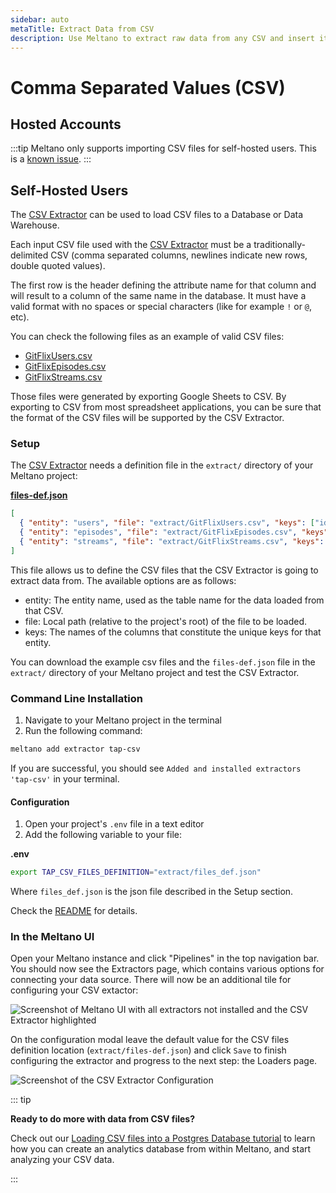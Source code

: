 ```yaml
---
sidebar: auto
metaTitle: Extract Data from CSV
description: Use Meltano to extract raw data from any CSV and insert it into Postgres, Snowflake, and more. 
---
```


# Comma Separated Values (CSV)

## Hosted Accounts

:::tip
Meltano only supports importing CSV files for self-hosted users. This is a [known issue](https://gitlab.com/meltano/meltano/issues/1385).
:::

## Self-Hosted Users

The [CSV Extractor](https://gitlab.com/meltano/tap-csv) can be used to load CSV files to a Database or Data Warehouse. 

Each input CSV file used with the [CSV Extractor](https://gitlab.com/meltano/tap-csv) must be a traditionally-delimited CSV (comma separated columns, newlines indicate new rows, double quoted values).

The first row is the header defining the attribute name for that column and will result to a column of the same name in the database. It must have a valid format with no spaces or special characters (like for example `!` or `@`, etc).

You can check the following files as an example of valid CSV files:

- [GitFlixUsers.csv](/files/GitFlixUsers.csv)
- [GitFlixEpisodes.csv](/files/GitFlixEpisodes.csv)
- [GitFlixStreams.csv](/files/GitFlixStreams.csv)

Those files were generated by exporting Google Sheets to CSV. By exporting to CSV from most spreadsheet applications, you can be sure that the format of the CSV files will be supported by the CSV Extractor.

### Setup

The [CSV Extractor](https://gitlab.com/meltano/tap-csv) needs a definition file in the `extract/` directory of your Meltano project:

**[files-def.json](/files/files-def.json)**

```json
[
  { "entity": "users", "file": "extract/GitFlixUsers.csv", "keys": ["id"] },
  { "entity": "episodes", "file": "extract/GitFlixEpisodes.csv", "keys": ["id"] },
  { "entity": "streams", "file": "extract/GitFlixStreams.csv", "keys": ["id"] }
]
```

This file allows us to define the CSV files that the CSV Extractor is going to extract data from. The available options are as follows:

- entity: The entity name, used as the table name for the data loaded from that CSV.
- file: Local path (relative to the project's root) of the file to be loaded.
- keys: The names of the columns that constitute the unique keys for that entity.

You can download the example csv files and the `files-def.json` file in the `extract/` directory of your Meltano project and test the CSV Extractor.

### Command Line Installation

1. Navigate to your Meltano project in the terminal
2. Run the following command:

```bash
meltano add extractor tap-csv
```

If you are successful, you should see `Added and installed extractors 'tap-csv'` in your terminal.

#### Configuration

1. Open your project's `.env` file in a text editor
1. Add the following variable to your file:

**.env**

```bash
export TAP_CSV_FILES_DEFINITION="extract/files_def.json"
```

Where `files_def.json` is the json file described in the Setup section.

Check the [README](https://gitlab.com/meltano/tap-csv#run) for details.

### In the Meltano UI

Open your Meltano instance and click "Pipelines" in the top navigation bar. You should now see the Extractors page, which contains various options for connecting your data source. There will now be an additional tile for configuring your CSV extactor:

![Screenshot of Meltano UI with all extractors not installed and the CSV Extractor highlighted](/images/csv-tutorial/01-csv-extractor-selection.png)

On the configuration modal leave the default value for the CSV files definition location (`extract/files-def.json`) and click `Save` to finish configuring the extractor and progress to the next step: the Loaders page.

![Screenshot of the CSV Extractor Configuration](/images/csv-tutorial/02-csv-configuration.png)

::: tip

**Ready to do more with data from CSV files?** 

Check out our [Loading CSV files into a Postgres Database tutorial](/tutorials/csv-with-postgres.html) to learn how you can create an analytics database from within Meltano, and start analyzing your CSV data.

:::

